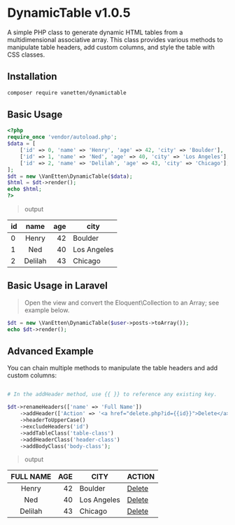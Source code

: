 # DynamicTable v1.0.5
A simple PHP class to generate dynamic HTML tables from a multidimensional associative array. This class provides various methods to manipulate table headers, add custom columns, and style the table with CSS classes.

## Installation

```bash
composer require vanetten/dynamictable
```

## Basic Usage
```php
<?php
require_once 'vendor/autoload.php';
$data = [
    ['id' => 0, 'name' => 'Henry', 'age' => 42, 'city' => 'Boulder'],
    ['id' => 1, 'name' => 'Ned', 'age' => 40, 'city' => 'Los Angeles'],
    ['id' => 2, 'name' => 'Delilah', 'age' => 43, 'city' => 'Chicago'],
];
$dt = new \VanEtten\DynamicTable($data);
$html = $dt->render();
echo $html;
?>
```
> output

| id  |  name   | age | city        |
| :-- | :-----: | --: | ----------- |
| 0   |  Henry  |  42 | Boulder     |
| 1   |   Ned   |  40 | Los Angeles |
| 2   | Delilah |  43 | Chicago     |

## Basic Usage in Laravel

> Open the view and convert the Eloquent\Collection to an Array; see example below.

```php
$dt = new \VanEtten\DynamicTable($user->posts->toArray());
echo $dt->render();
```

## Advanced Example
You can chain multiple methods to manipulate the table headers and add custom columns:

```php

# In the addHeader method, use {{ }} to reference any existing key.

$dt->renameHeaders(['name' => 'Full Name'])
    ->addHeader(['Action' => '<a href="delete.php?id={{id}}">Delete</a>]')
    ->headerToUpperCase()
    ->excludeHeaders('id')
    ->addTableClass('table-class')
    ->addHeaderClass('header-class')
    ->addBodyClass('body-class');
```

> output

|  FULL NAME | AGE | CITY        |ACTION     |
| :--------: | --: | ----------- |-----------|
|  Henry     |  42 | Boulder     |[Delete](delete.php?id=0)|       
|   Ned      |  40 | Los Angeles |[Delete](delete.php?id=1)|
| Delilah    |  43 | Chicago     |[Delete](delete.php?id=2)|

